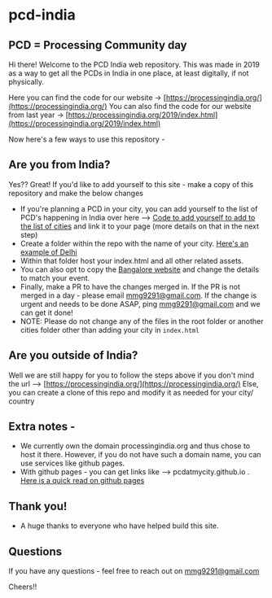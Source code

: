 # pcd-india
## PCD = Processing Community day

Hi there! Welcome to the PCD India web repository. This was made in 2019 as a way to get all the PCDs in India in one place, at least digitally, if not physically.

Here you can find the code for our website -> [https://processingindia.org/](https://processingindia.org/) 
You can also find the code for our website from last year -> [https://processingindia.org/2019/index.html](https://processingindia.org/2019/index.html)

Now here's a few ways to use this repository - 

## Are you from India? 
Yes?? Great! 
If you'd like to add yourself to this site - make a copy of this repository and make the below changes
* If you're planning a PCD in your city, you can add yourself to the list of PCD's happening in India over here -->
[Code to add yourself to add to the list of cities](https://github.com/MathuraMG/pcd-india/blob/master/index.html#L82) and link it to your page (more details on that in the next step)
* Create a folder within the repo with the name of your city. [Here's an example of Delhi](https://github.com/MathuraMG/pcd-india/tree/master/delhi)
* Within that folder host your index.html and all other related assets.
* You can also opt to copy the [Bangalore website](https://github.com/MathuraMG/pcd-india/blob/master/bangalore.html) and change the details to match your event.
* Finally, make a PR to have the changes merged in. If the PR is not merged in a day - please email mmg9291@gmail.com. If the change is urgent and needs to be done ASAP, ping  mmg9291@gmail.com and we can get it done!
* NOTE: Please do not change any of the files in the root folder or another cities folder other than adding your city in `index.html`

## Are you outside of India?
Well we are still happy for you to follow the steps above if you don't mind the url --> [https://processingindia.org/](https://processingindia.org/) 
Else, you can create a clone of this repo and modify it as needed for your city/ country

## Extra notes - 
* We currently own the domain processingindia.org and thus chose to host it there. However, if you do not have such a domain name, you can use services like github pages.
* With github pages - you can get links like --> pcdatmycity.github.io . [Here is a quick read on github pages](https://help.github.com/en/github/working-with-github-pages/creating-a-github-pages-site)

## Thank you!
* A huge thanks to everyone who have helped build this site.

## Questions
If you have any questions - feel free to reach out on mmg9291@gmail.com

Cheers!!
